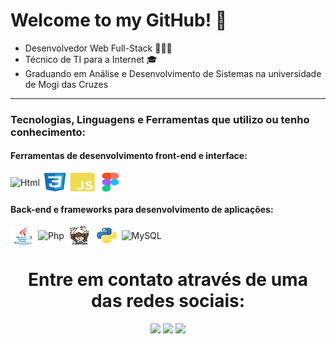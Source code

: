 <h1>Welcome to my GitHub! 🫡</h1>

- Desenvolvedor Web Full-Stack 👩🏻‍💻
- Técnico de TI para a Internet 🎓
- Graduando em Análise e Desenvolvimento de Sistemas na universidade de Mogi das Cruzes
***************

<div style="display: inline_block">

<h3 align="left">Tecnologias, Linguagens e Ferramentas que utilizo ou tenho conhecimento:</h3>
<p align="left">
   <h4 align="left">Ferramentas de desenvolvimento front-end e interface:</h3>
   <img align="center" alt="Html" height="30" width="40" src="https://cdn.jsdelivr.net/gh/devicons/devicon/icons/html5/html5-original.svg">
   <img align="center" alt="CSS" height="30" width="40" src="https://raw.githubusercontent.com/devicons/devicon/master/icons/css3/css3-original.svg">
   <img align="center" alt="Js" height="30" width="40" src="https://raw.githubusercontent.com/devicons/devicon/master/icons/javascript/javascript-plain.svg">
   <img align="center" alt="Figma" height="30" width="40" src="https://raw.githubusercontent.com/devicons/devicon/master/icons/figma/figma-original.svg">

   <h4 align="left">Back-end e frameworks para desenvolvimento de aplicações:</h3>
   <img align="center" alt="Java" height="30" width="40" src="https://raw.githubusercontent.com/devicons/devicon/master/icons/java/java-original.svg">
   <img align="center" alt="Php" height="30" width="40" src="https://cdn.jsdelivr.net/gh/devicons/devicon/icons/php/php-original.svg">
   <img align="center" alt="Composer" height="30" width="40" src="https://raw.githubusercontent.com/devicons/devicon/master/icons/composer/composer-original.svg">
   <img align="center" alt="Python" height="30" width="40" src="https://raw.githubusercontent.com/devicons/devicon/master/icons/python/python-original.svg">
   <img align="center" alt="MySQL" height="30" width="40" src="https://cdn.jsdelivr.net/gh/devicons/devicon/icons/mysql/mysql-original.svg">

</p>
</div>

<h1 align="center">Entre em contato através de uma das redes sociais:</h1>
  
<div align="center">

<a href="https://www.instagram.com/ferezim_/" target="_blank"><img src="https://img.shields.io/badge/-Instagram-%23E4405F?style=for-the-badge&logo=instagram&logoColor=white" target="_blank"></a>
<a href = "mailto:ferezimbiel@gmail.com"><img src="https://img.shields.io/badge/-Gmail-%23333?style=for-the-badge&logo=gmail&logoColor=white" target="_blank"></a>
<a href="https://www.linkedin.com/in/gabriel-ferezim-lindsiepe-a8a2ba28a/" target="_blank"><img src="https://img.shields.io/badge/-LinkedIn-%230077B5?style=for-the-badge&logo=linkedin&logoColor=white" target="_blank"></a> 

